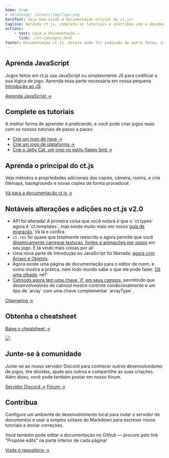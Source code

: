 ```yaml
---
home: true
# heroImage: /assets/img/logo.png
heroText: Seja bem-vindo à documentação oficial do ct.js!
tagline: Aprenda ct.js, complete os tutoriais e contribua com a documentação do ct.js
actions:
    - text: Leia a documentação →
      link: ./ct-concepts.html
footer: Documentação ct.js. Exceto onde for indicado de outra forma, o conteúdo é licenciado sob uma Licença Creative Commons Atribuição 4.0 Internacional.
---
```


<div class="features">
    <div class="feature" style="flex-basis: 33%">
        <h2>Aprenda JavaScript</h2>
        <p>Jogos feitos em ct.js usa JavaScript ou simplesmente JS para codificar a sua lógica de jogo. Aprenda essa parte necessária em nossa pequena <a href="./jsintro_pt1.html">Introdução ao JS</a>.</p>
        <a href="./jsintro_pt1.html" class="action-button">Aprenda JavaScript →</a>
    </div>
    <div class="feature" style="flex-basis: 33%">
        <h2>Complete os tutoriais</h2>
        <p>A melhor forma de aprender é <i>praticando</i>, e você pode criar jogos reais com os nossos tutoriais de passo a passo:</p>
        <ul>
            <li><a href="./tut-making-shooter.html">Crie um jogo de nave →</a></li>
            <li><a href="./tut-making-platformer.html">Crie um jogo de plataforma →</a></li>
            <li><a href="./tut-making-jettycat.html">Crie o Jetty Cat, um jogo no estilo flappy bird →</a></li>
        </ul>
    </div>
    <div class="feature" style="flex-basis: 33%">
        <h2>Aprenda o principal do ct.js</h2>
        <p>Veja métodos e propriedades adicionais das copies, câmera, rooms, e crie tilemaps, backgrounds e novas copies de forma procedural.</p>
        <a href="./ct-concepts.html" class="action-button">Vá para a documentação ct.js →</a>
    </div>
    <div class="feature" style="flex-basis: 65%;">
        <h2>Notáveis alterações e adições no ct.js v2.0</h2>
        <ul>
            <li>API foi alterada! A primeira coisa que você notará é que o `ct.types` agora é `ct.templates`, mas existe muito mais em nosso <a href="./migration-1to2">guia de migração</a>. Vá lá e confira.</li>
            <li><code>ct.res</code> foi quase que totalmente reescrito e agora permite que você <a href="./ct.res.html">dinamicamente carregue texturas, fontes e animações por ossos</a> em seu jogo. E tá vindo mais coisas por aí!</li>
            <li>Uma nova parte de Introdução ao JavaScript foi liberada: <a href="./jsintro_pt3.html">agora com Arrays e Objetos</a>.</li>
            <li>Agora existe uma página de documentação para o editor de room, e como mostra a prática, nem todo mundo sabe o que ele pode fazer. <a href="./room-editor.html">Dê uma olhada</a>, né?</li>
            <li><a href="./modding-fields-declaration.html">Catmods agora tem uma chave `if` em seus campos</a>,  permitindo que desenvolvedores de catmod mostre controle condicionalmente e um tipo de `array` com uma chave complementar `arrayType`.</li>
        </ul>
        <a href="https://ctjs.rocks/changelog/" target="_blank">Changelog →</a>
    </div>
    <div class="feature" style="flex-basis: 35%;">
        <h2>Obtenha o cheatsheet</h2>
        <a class="action-button" target="_blank" href="https://comigo.itch.io/ct-cheat-sheet">Baixe o cheatsheet →</a>
        <p></p>
        <img src="/assets/img/CheatsheetThumbnail.png">
    </div>
    <div class="feature"  style="flex-basis: 50%;">
        <h2>Junte-se à comunidade</h2>
        <p>Junte-se ao nosso servidor Discord para conhecer outros desenvolvedores de jogos, tire dúvidas, ajude aos outros e compartilhe as suas criações. Além disso, você pode também postar em nosso fórum.</p>
        <a class="action-button" target="_blank" href="https://discord.gg/CggbPkb">Servidor Discord →</a>
        <a class="action-button" target="_blank" href="https://comigo.itch.io/ct/community">Fórum →</a>
    </div>
    <div class="feature"  style="flex-basis: 50%;">
        <h2>Contribua</h2>
        <p>Configure um ambiente de desenvolvimento local para rodar o servidor de documentos e usar a simples sintaxe do Markdown para escrever novos tutoriais e enviar correções.</p>
        <p>Você também pode editar a documentação no Github — procure pelo link "Propose edits" na parte inferior de cada página!</p>
        <a class="action-button" target="_blank" href="https://github.com/ct-js/docs.ctjs.rocks">Visite o repositório →</a>
    </div>
</div>